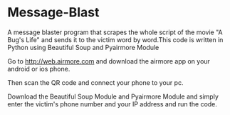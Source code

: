 # Message-Blast
A message blaster program that scrapes the whole script of the movie "A Bug's Life" and sends it to the victim word by word.This code is written in Python using Beautiful Soup and Pyairmore Module

Go to http://web.airmore.com and download the airmore app on your android or ios phone.

Then scan the QR code and connect your phone to your pc.

Download the Beautiful Soup Module and Pyairmore Module and simply enter the victim's phone number and your IP address and run the code.
